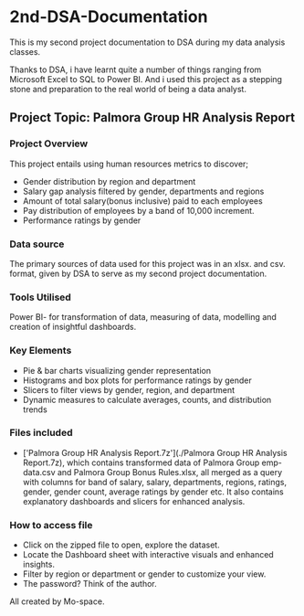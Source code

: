 # 2nd-DSA-Documentation
This is my second project documentation to DSA during my data analysis classes.


Thanks to DSA, i have learnt quite a number of things ranging from Microsoft Excel to SQL to Power BI. And i used this project as a stepping stone and preparation to the real world of being a data analyst. 

## Project Topic: Palmora Group HR Analysis Report 

### Project Overview
This project entails using human resources metrics to discover;
- Gender distribution by region and department 
- Salary gap analysis filtered by gender, departments and regions
- Amount of total salary(bonus inclusive) paid to each employees
- Pay distribution of employees by a band of 10,000 increment.
- Performance ratings by gender 


### Data source
The primary sources of data used for this project was in an xlsx. and csv. format, given by DSA to serve as my second project documentation.


### Tools Utilised
Power BI- for transformation of data, measuring of data, modelling and creation of insightful dashboards. 

### Key Elements
- Pie & bar charts visualizing gender representation
- Histograms and box plots for performance ratings by gender
- Slicers to filter views by gender, region, and department
- Dynamic measures to calculate averages, counts, and distribution trends 

### Files included
- ['Palmora Group HR Analysis Report.7z'](./Palmora Group HR Analysis Report.7z), which contains transformed data of Palmora Group emp-data.csv and Palmora Group Bonus Rules.xlsx, all merged as a query with columns for band of salary, salary, departments, regions, ratings, gender, gender count, average ratings by gender etc. It also contains explanatory dashboards and slicers for enhanced analysis.



### How to access file
- Click on the zipped file to open, explore the dataset.
- Locate the Dashboard sheet with interactive visuals and enhanced insights.
- Filter by region or department or gender to customize your view.
- The password? Think of the author. 

All created by Mo-space.
